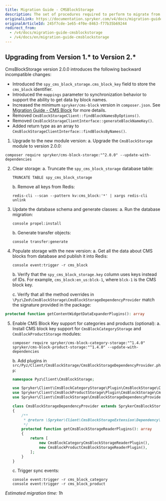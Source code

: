 ```yaml
---
title: Migration Guide - CMSBlockStorage
description: The set of procedures required to perform to migrate from one version of the CMS Block Storage module to another.
originalLink: https://documentation.spryker.com/v4/docs/migration-guide-cmsblockstorage
originalArticleId: 245f7cde-1e65-4f0e-8463-f77b35b69244
redirect_from:
  - /v4/docs/migration-guide-cmsblockstorage
  - /v4/docs/en/migration-guide-cmsblockstorage
---
```


## Upgrading from Version 1.* to Version 2.*

CmsBlockStorage version 2.0.0 introduces the following backward incompatible changes:

* Introduced the `spy_cms_block_storage.cms_block_key` field to store the `cms_block` identifier.
* Introduced the `mappings` parameter to synchronization behavior to support the ability to get data by block names.
* Increased the minimum `spryker/cms-block` version in `composer.json`. See [Migration Guide - CMS Block](/docs/scos/dev/migration-and-integration/202001.0/module-migration-guides/migration-guide-cmsblock.html#upgrading-from-version-2---to-version-3--) for more details.
* Removed `CmsBlockStorageClient::findBlockNamesByOptions()`.
* Removed `CmsBlockStorageClientInterface::generateBlockNameKey()`.
* Added return type as an array to `CmsBlockStorageClientInterface::findBlocksByNames()`.

1. Upgrade to the new module version:
    a. Upgrade the `CmsBlockStorage` module to version 2.0.0:
```shell
composer require spryker/cms-block-storage:"^2.0.0" --update-with-dependencies
```

2. Clear storage:
    a. Truncate the `spy_cms_block_storage` database table:
    ```shell
    TRUNCATE TABLE spy_cms_block_storage
    ```
    b. Remove all keys from Redis:
    ```shell
    redis-cli --scan --pattern kv:cms_block:'*' | xargs redis-cli unlink
    ```

3. Update the database schema and generate classes:
    a. Run the database migration:
    ```shell
    console propel:install
    ```
    b. Generate transfer objects:
    ```shell
    console transfer:generate
    ```
4. Populate storage with the new version:
    a. Get all the data about CMS blocks from database and publish it into Redis:
    ```shell
    console event:trigger -r cms_block
    ```
    b. Verify that the `spy_cms_block_storage.key` column uses keys instead of IDs. For example, `cms_block:en_us:blck-1`, where `blck-1` is the CMS block key.

    c. Verify that all the method overrides in `\Pyz\Zed\CmsBlockStorage\CmsBlockStorageDependencyProvider` match the signature provided in the package:
```php
protected function getContentWidgetDataExpanderPlugins(): array
```
    
</details>

5. Enable CMS Block Key support for categories and products (optional):
    a. Install CMS block key support for `CmsBlockCategoryStorage` and `CmsBlockProductStorage` modules:
    ```shell
    composer require spryker/cms-block-category-storage:"^1.4.0" spryker/cms-block-product-storage:"^1.4.0" --update-with-dependencies
    ```
    b. Add plugins in `src/Pyz/Client/CmsBlockStorage/CmsBlockStorageDependencyProvider.php`:
    ```php        
    namespace Pyz\Client\CmsBlockStorage;

    use Spryker\Client\CmsBlockCategoryStorage\Plugin\CmsBlockStorage\CmsBlockCategoryCmsBlockStorageReaderPlugin;
    use Spryker\Client\CmsBlockProductStorage\Plugin\CmsBlockStorage\CmsBlockProductCmsBlockStorageReaderPlugin;
    use Spryker\Client\CmsBlockStorage\CmsBlockStorageDependencyProvider as SprykerCmsBlockStorageDependencyProvider;

    class CmsBlockStorageDependencyProvider extends SprykerCmsBlockStorageDependencyProvider
    {
        /**
         * @return \Spryker\Client\CmsBlockStorageExtension\Dependency\Plugin\CmsBlockStorageReaderPluginInterface[]
         */
        protected function getCmsBlockStorageReaderPlugins(): array
        {
            return [
                new CmsBlockCategoryCmsBlockStorageReaderPlugin(),
                new CmsBlockProductCmsBlockStorageReaderPlugin(),
            ];
        }
    }
    ```
    </details>

    c. Trigger sync events:
    ```shell
    console event:trigger -r cms_block_category
    console event:trigger -r cms_block_product
    ```

*Estimated migration time: 1h*
